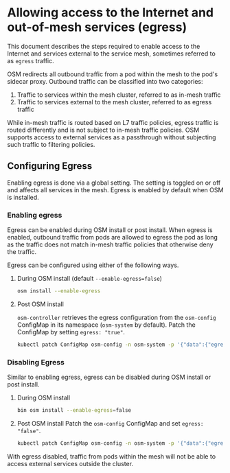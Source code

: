 # Allowing access to the Internet and out-of-mesh services (egress)

This document describes the steps required to enable access to the Internet and services external to the service mesh, sometimes referred to as `egress` traffic.

OSM redirects all outbound traffic from a pod within the mesh to the pod's sidecar proxy. Outbound traffic can be classified into two categories:

1. Traffic to services within the mesh cluster, referred to as in-mesh traffic
2. Traffic to services external to the mesh cluster, referred to as egress traffic

While in-mesh traffic is routed based on L7 traffic policies, egress traffic is routed differently and is not subject to in-mesh traffic policies. OSM supports access to external services as a passthrough without subjecting such traffic to filtering policies.


## Configuring Egress

Enabling egress is done via a global setting. The setting is toggled on or off and affects all services in the mesh. Egress is enabled by default when OSM is installed.

### Enabling egress
Egress can be enabled during OSM install or post install. When egress is enabled, outbound traffic from pods are allowed to egress the pod as long as the traffic does not match in-mesh traffic policies that otherwise deny the traffic.

Egress can be configured using either of the following ways.
1. During OSM install (default `--enable-egress=false`)
	```bash
	osm install --enable-egress
	```

2. Post OSM install

	`osm-controller` retrieves the egress configuration from the `osm-config` ConfigMap in its namespace (`osm-system` by default). Patch the ConfigMap by setting `egress: "true"`.
	```bash
	kubectl patch ConfigMap osm-config -n osm-system -p '{"data":{"egress":"true"}}' --type=merge
	```

### Disabling Egress

Similar to enabling egress, egress can be disabled during OSM install or post install.
1. During OSM install
	```bash
	bin osm install --enable-egress=false
	```

2. Post OSM install
	Patch the `osm-config` ConfigMap and set `egress: "false"`.
	```bash
	kubectl patch ConfigMap osm-config -n osm-system -p '{"data":{"egress":"false"}}' --type=merge
    ```

With egress disabled, traffic from pods within the mesh will not be able to access external services outside the cluster.
